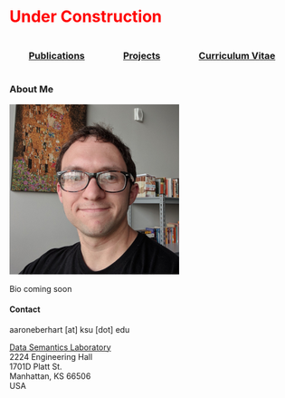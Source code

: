 <h1 style="color:red;">Under Construction</h1>

<div style="display: flex;flex-direction: row;flex-wrap: nowrap;justify-content: space-around;align-items: center;">  
  <div><h3><a href="/me/papers.html">Publications</a></h3></div>
  <div><h3><a href="/me/projects.html">Projects</a></h3></div>
  <div><h3><a href="/me/cv.html">Curriculum Vitae</a></h3></div>
</div>

### About Me

![Picture of me](me.png)

Bio coming soon


#### Contact

aaroneberhart \[at\] ksu \[dot\] edu

[Data Semantics Laboratory](https://daselab.cs.ksu.edu/)<br/>
2224 Engineering Hall<br/>
1701D Platt St.<br/>
Manhattan, KS 66506<br/>
USA
